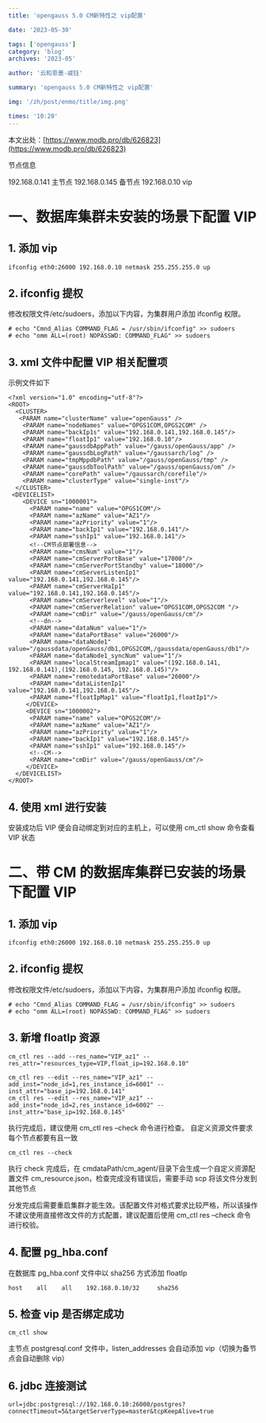 ```yaml
---
title: 'opengauss 5.0 CM新特性之 vip配置'

date: '2023-05-30'

tags: ['opengauss']
category: 'blog'
archives: '2023-05'

author: '云和恩墨-戚钰'

summary: 'opengauss 5.0 CM新特性之 vip配置'

img: '/zh/post/enmo/title/img.png'

times: '10:20'
---
```


本文出处：[https://www.modb.pro/db/626823](https://www.modb.pro/db/626823)

节点信息

192.168.0.141 主节点
192.168.0.145 备节点
192.168.0.10 vip

# 一、数据库集群未安装的场景下配置 VIP

## 1. 添加 vip

```
ifconfig eth0:26000 192.168.0.10 netmask 255.255.255.0 up
```

## 2. ifconfig 提权

修改权限文件/etc/sudoers，添加以下内容，为集群用户添加 ifconfig 权限。

```
# echo "Cmnd_Alias COMMAND_FLAG = /usr/sbin/ifconfig" >> sudoers
# echo "omm ALL=(root) NOPASSWD: COMMAND_FLAG" >> sudoers
```

## 3. xml 文件中配置 VIP 相关配置项

示例文件如下

```
<?xml version="1.0" encoding="utf-8"?>
<ROOT>
  <CLUSTER>
   <PARAM name="clusterName" value="openGauss" />
    <PARAM name="nodeNames" value="OPGS1COM,OPGS2COM" />
    <PARAM name="backIp1s" value="192.168.0.141,192.168.0.145"/>
    <PARAM name="floatIp1" value="192.168.0.10"/>
    <PARAM name="gaussdbAppPath" value="/gauss/openGauss/app" />
    <PARAM name="gaussdbLogPath" value="/gaussarch/log" />
    <PARAM name="tmpMppdbPath" value="/gauss/openGauss/tmp" />
    <PARAM name="gaussdbToolPath" value="/gauss/openGauss/om" />
    <PARAM name="corePath" value="/gaussarch/corefile"/>
    <PARAM name="clusterType" value="single-inst"/>
  </CLUSTER>
 <DEVICELIST>
    <DEVICE sn="1000001">
      <PARAM name="name" value="OPGS1COM"/>
      <PARAM name="azName" value="AZ1"/>
      <PARAM name="azPriority" value="1"/>
      <PARAM name="backIp1" value="192.168.0.141"/>
      <PARAM name="sshIp1" value="192.168.0.141"/>
      <!--CM节点部署信息-->
      <PARAM name="cmsNum" value="1"/>
      <PARAM name="cmServerPortBase" value="17000"/>
      <PARAM name="cmServerPortStandby" value="18000"/>
      <PARAM name="cmServerListenIp1" value="192.168.0.141,192.168.0.145"/>
      <PARAM name="cmServerHaIp1" value="192.168.0.141,192.168.0.145"/>
      <PARAM name="cmServerlevel" value="1"/>
      <PARAM name="cmServerRelation" value="OPGS1COM,OPGS2COM "/>
      <PARAM name="cmDir" value="/gauss/openGauss/cm"/>
      <!--dn-->
      <PARAM name="dataNum" value="1"/>
      <PARAM name="dataPortBase" value="26000"/>
      <PARAM name="dataNode1" value="/gaussdata/openGauss/db1,OPGS2COM,/gaussdata/openGauss/db1"/>
      <PARAM name="dataNode1_syncNum" value="1"/>
      <PARAM name="localStreamIpmap1" value="(192.168.0.141, 192.168.0.141),(192.168.0.145, 192.168.0.145)"/>
      <PARAM name="remotedataPortBase" value="26000"/>
      <PARAM name="dataListenIp1" value="192.168.0.141,192.168.0.145"/>
      <PARAM name="floatIpMap1" value="floatIp1,floatIp1"/>
     </DEVICE>
     <DEVICE sn="1000002">
      <PARAM name="name" value="OPGS2COM"/>
      <PARAM name="azName" value="AZ1"/>
      <PARAM name="azPriority" value="1"/>
      <PARAM name="backIp1" value="192.168.0.145"/>
      <PARAM name="sshIp1" value="192.168.0.145"/>
      <!--CM-->
      <PARAM name="cmDir" value="/gauss/openGauss/cm"/>
     </DEVICE>
  </DEVICELIST>
</ROOT>
```

## 4. 使用 xml 进行安装

安装成功后 VIP 便会自动绑定到对应的主机上，可以使用 cm_ctl show 命令查看 VIP 状态

# 二、带 CM 的数据库集群已安装的场景下配置 VIP

## 1. 添加 vip

```
ifconfig eth0:26000 192.168.0.10 netmask 255.255.255.0 up
```

## 2. ifconfig 提权

修改权限文件/etc/sudoers，添加以下内容，为集群用户添加 ifconfig 权限。

```
# echo "Cmnd_Alias COMMAND_FLAG = /usr/sbin/ifconfig" >> sudoers
# echo "omm ALL=(root) NOPASSWD: COMMAND_FLAG" >> sudoers
```

## 3. 新增 floatIp 资源

```
cm_ctl res --add --res_name="VIP_az1" --res_attr="resources_type=VIP,float_ip=192.168.0.10"
```

```
cm_ctl res --edit --res_name="VIP_az1" --add_inst="node_id=1,res_instance_id=6001" --inst_attr="base_ip=192.168.0.141"
cm_ctl res --edit --res_name="VIP_az1" --add_inst="node_id=2,res_instance_id=6002" --inst_attr="base_ip=192.168.0.145"
```

执行完成后，建议使用 cm_ctl res –check 命令进行检查。
自定义资源文件要求每个节点都要有且一致

```
cm_ctl res --check
```

执行 check 完成后，在 cmdataPath/cm_agent/目录下会生成一个自定义资源配置文件 cm_resource.json，检查完成没有错误后，需要手动 scp 将该文件分发到其他节点

分发完成后需要重启集群才能生效。该配置文件对格式要求比较严格，所以该操作不建议使用直接修改文件的方式配置，建议配置后使用 cm_ctl res –check 命令进行校验。

## 4. 配置 pg_hba.conf

在数据库 pg_hba.conf 文件中以 sha256 方式添加 floatIp

```
host    all    all    192.168.0.10/32     sha256
```

## 5. 检查 vip 是否绑定成功

```
cm_ctl show
```

主节点 postgresql.conf 文件中，listen_addresses 会自动添加 vip（切换为备节点会自动删除 vip）

## 6. jdbc 连接测试

```
url=jdbc:postgresql://192.168.0.10:26000/postgres?connectTimeout=5&targetServerType=master&tcpKeepAlive=true
```

